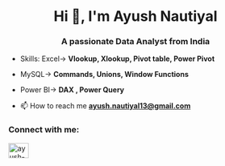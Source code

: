 <h1 align="center">Hi 👋, I'm Ayush Nautiyal</h1>
<h3 align="center">A passionate Data Analyst from India</h3>

- Skills: Excel-> **Vlookup, Xlookup, Pivot table, Power Pivot**

- MySQL-> **Commands, Unions, Window Functions**

- Power BI-> **DAX , Power Query**

- 📫 How to reach me **ayush.nautiyal13@gmail.com**

<h3 align="left">Connect with me:</h3>
<p align="left">
<a href="https://linkedin.com/in/ayush-nautiyal" target="blank"><img align="center" src="https://raw.githubusercontent.com/rahuldkjain/github-profile-readme-generator/master/src/images/icons/Social/linked-in-alt.svg" alt="ayush-nautiyal" height="30" width="40" /></a>
</p>

